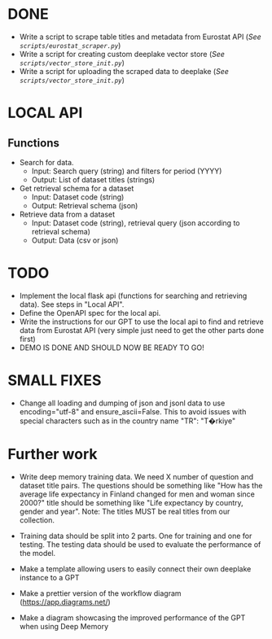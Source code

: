 # DONE
- Write a script to scrape table titles and metadata from Eurostat API 
(*See `scripts/eurostat_scraper.py`*)
- Write a script for creating custom deeplake vector store 
(*See `scripts/vector_store_init.py`*)
- Write a script for uploading the scraped data to deeplake 
(*See `scripts/vector_store_init.py`*)


# LOCAL API
## Functions
- Search for data. 
    - Input: Search query (string) and filters for period (YYYY)
    - Output: List of dataset titles (strings)
- Get retrieval schema for a dataset
    - Input: Dataset code (string)
    - Output: Retrieval schema (json)
- Retrieve data from a dataset
    - Input: Dataset code (string), retrieval query (json according to retrieval schema)
    - Output: Data (csv or json)


# TODO
- Implement the local flask api (functions for searching and retrieving data). See steps in "Local API".
- Define the OpenAPI spec for the local api. 
- Write the instructions for our GPT to use the local api to find and retrieve data from Eurostat API (very simple just need to get the other parts done first)
- DEMO IS DONE AND SHOULD NOW BE READY TO GO!

# SMALL FIXES
- Change all loading and dumping of json and jsonl data to use encoding="utf-8" and ensure_ascii=False. This to avoid issues with special characters such as in the country name "TR": "T�rkiye"

# Further work
- Write deep memory training data. We need X number of question and dataset title pairs. The questions should be something like "How has the average life expectancy in Finland changed for men and woman since 2000?" title should be something like "Life expectancy by country, gender and year". Note: The titles MUST be real titles from our collection.
- Training data should be split into 2 parts. One for training and one for testing. The testing data should be used to evaluate the performance of the model.

- Make a template allowing users to easily connect their own deeplake instance to a GPT
- Make a prettier version of the workflow diagram (https://app.diagrams.net/)
- Make a diagram showcasing the improved performance of the GPT when using Deep Memory
